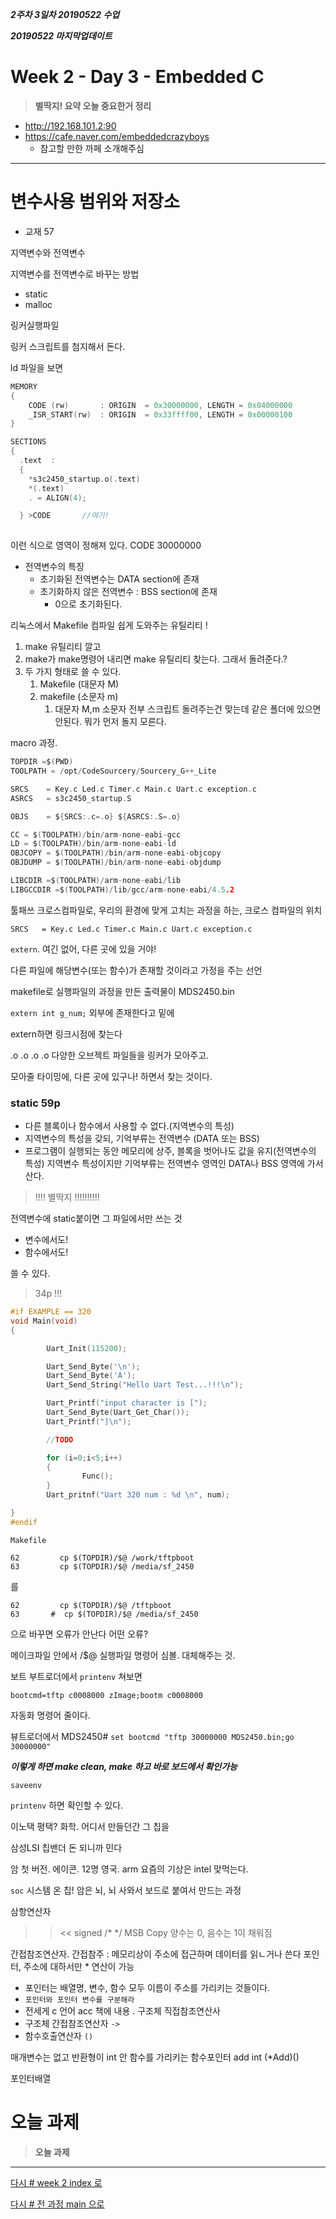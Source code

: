 ***2주차 3일차 20190522 수업***

***20190522 마지막업데이트***

# Week 2 - Day 3 - Embedded C

>**별딱지! 요약 오늘 중요한거 정리**

* http://192.168.101.2:90
* https://cafe.naver.com/embeddedcrazyboys
  * 참고할 만한 까페 소개해주심



---


# 변수사용 범위와 저장소

* 교재 57

지역변수와 전역변수

지역변수를 전역변수로 바꾸는 방법
* static
* malloc

링커실행파일

링커 스크립트를 첨지해서 돈다. 

ld 파일을 보면

```c
MEMORY
{
	CODE (rw)    	: ORIGIN  = 0x30000000, LENGTH = 0x04000000
	_ISR_START(rw) 	: ORIGIN  = 0x33ffff00, LENGTH = 0x00000100
}

SECTIONS
{
  .text  : 
  {
  	*s3c2450_startup.o(.text)
    *(.text)     
    . = ALIGN(4);

  } >CODE       //여기!
  
```
이런 식으로 영역이 정해져 있다. 
CODE 30000000 

* 전역변수의 특징
  * 초기화된 전역변수는 DATA section에 존재
  * 초기화하지 않은 전역변수 : BSS section에 존재
    * 0으로 초기화된다.

리눅스에서 Makefile 컴파일 쉽게 도와주는 유틸리티 !

1. make 유틸리티 깔고
2. make가 make명령어 내리면 make 유틸리티 찾는다. 그래서 돌려준다.?
3. 두 가지 형태로 쓸 수 있다.
   1. Makefile (대문자 M)
   2. makefile (소문자 m)
      1. 대문자 M,m 소문자 전부 스크립트 돌려주는건 맞는데 같은 폴더에 있으면 안된다. 뭐가 먼저 돌지 모른다.


macro 과정.

```c
TOPDIR =$(PWD)
TOOLPATH = /opt/CodeSourcery/Sourcery_G++_Lite

SRCS	= Key.c Led.c Timer.c Main.c Uart.c exception.c
ASRCS	= s3c2450_startup.S 

OBJS	= ${SRCS:.c=.o} ${ASRCS:.S=.o}

CC = $(TOOLPATH)/bin/arm-none-eabi-gcc
LD = $(TOOLPATH)/bin/arm-none-eabi-ld
OBJCOPY	= $(TOOLPATH)/bin/arm-none-eabi-objcopy
OBJDUMP	= $(TOOLPATH)/bin/arm-none-eabi-objdump

LIBCDIR =$(TOOLPATH)/arm-none-eabi/lib
LIBGCCDIR =$(TOOLPATH)/lib/gcc/arm-none-eabi/4.5.2
```


툴패쓰 크로스컴파일로, 우리의 환경에 맞게 고치는 과정을 하는, 크로스 컴파일의 위치


`SRCS	= Key.c Led.c Timer.c Main.c Uart.c exception.c`

`extern`. 여긴 없어, 다른 곳에 있을 거야! 

다른 파일에 해당변수(또는 함수)가 존재할 것이라고 가정을 주는 선언



makefile로 실행파일의 과정을 만든 출력물이 MDS2450.bin


`extern int g_num;` 외부에 존재한다고 밑에 


extern하면 링크시점에 찾는다

.o .o .o .o 다양한 오브젝트 파일들을 링커가 모아주고.

모아줄 타이밍에, 다른 곳에 있구나! 하면서 찾는 것이다.


### static 59p

* 다른 블록이나 함수에서 사용할 수 없다.(지역변수의 특성)
* 지역변수의 특성을 갖되, 기억부류는 전역변수 (DATA 또는 BSS)
* 프로그램이 실행되는 동안 메모리에 상주, 블록을 벗어나도 값을 유지(전역변수의 특성)
지역변수 특성이지만 기억부류는 전역변수 영역인 DATA나 BSS 영역에 가서 산다.

>!!!! 별딱지 !!!!!!!!!!

전역변수에 static붙이면 그 파일에서만 쓰는 것
* 변수에서도!
* 함수에서도! 

쓸 수 있다.

>34p !!!



```c
#if EXAMPLE == 320
void Main(void)
{

        Uart_Init(115200);

        Uart_Send_Byte('\n');
        Uart_Send_Byte('A');
        Uart_Send_String("Hello Uart Test...!!!\n");

        Uart_Printf("input character is [");
        Uart_Send_Byte(Uart_Get_Char());
        Uart_Printf("]\n");

        //TODO

        for (i=0;i<5;i++)
        {
                Func();
        }
        Uart_pritnf("Uart 320 num : %d \n", num);

}
#endif


```

`Makefile`
```
62         cp $(TOPDIR)/$@ /work/tftpboot
63         cp $(TOPDIR)/$@ /media/sf_2450
```
를

```
62         cp $(TOPDIR)/$@ /tftpboot
63       #  cp $(TOPDIR)/$@ /media/sf_2450
```
으로 바꾸면 오류가 안난다 어떤 오류?

메이크파일 안에서 /$@ 실행파일 명령어 심볼. 대체해주는 것.


보트 부트로더에서 `printenv` 쳐보면

`bootcmd=tftp c0008000 zImage;bootm c0008000`

자동화 명령어 줄이다.


뷰트로더에서 
MDS2450# `set bootcmd "tftp 30000000 MDS2450.bin;go 30000000"`

***이렇게 하면 make clean, make 하고 바로 보드에서 확인가능***

`saveenv`

`printenv` 하면 확인할 수 있다.

이노택 평택? 화학. 어디서 만들던간 그 칩을 

삼성LSI 칩밴더 돈 되니까 민다

암 첫 버전. 에이콘. 12명 영국. arm 요즘의 기상은 intel 맞먹는다.

`soc` 시스템 온 칩! 암은 뇌, 뇌 사와서 보드로 붙여서 만드는 과정 


삼항연산자
>> <<  signed /* */ MSB Copy 양수는 0, 음수는 1이 채워짐

간접참조연산자. 
간접참주 : 메모리상이 주소에 접근하며 데이터를 읽ㄴ거나 쓴다
포인터, 주소에 대하서만 * 연산이 가능
  * 포인터는 배열명, 변수, 함수 모두 이름이 주소를 가리키는 것들이다.
  * `포인터와 포인터 변수를 구분해라`
  * 전세게 c 언어 acc 책에 내용 . 구조체 직접참조연산사
* 구조체 간접참조연산자 `->`
* 함수호출연산자 `()`

매개변수는 없고 반환형이 int 안 함수를 가리키는 함수포인터 add
int (*Add)()

포인터배열

# 오늘 과제

>**오늘 과제**


---
[다시 # week 2 index 로](../w02.md)

[다시 # 전 과정 main 으로](../../README.md)
